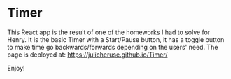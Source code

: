 # Timer
This React app is the result of one of the homeworks I had to solve for Henry. It is the basic Timer with a Start/Pause button, it has a toggle button to make time go backwards/forwards depending on the users' need. 
The page is deployed at:
https://julicheruse.github.io/Timer/

Enjoy!
